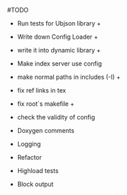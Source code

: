 #TODO

 * Run tests for Ubjson library        +
 * Write down Config Loader            +
 * write it into dynamic library       +
 * Make index server use config
 * make normal paths in includes (-I)  +
 * fix ref links in tex
 * fix root`s makefile                 +
 * check the validity of config

 * Doxygen comments
 * Logging
 * Refactor 
 * Highload tests
 * Block output
